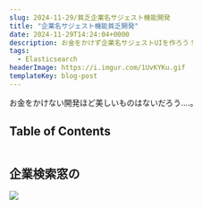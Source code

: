 ```yaml
---
slug: 2024-11-29/貧乏企業名サジェスト機能開発
title: "企業名サジェスト機能貧乏開発"
date: 2024-11-29T14:24:04+0000
description: お金をかけず企業名サジェストUIを作ろう！
tags:
  - Elasticsearch
headerImage: https://i.imgur.com/1UvKYKu.gif
templateKey: blog-post
---
```


お金をかけない開発ほど美しいものはないだろう....。

## Table of Contents

```toc

```

## 企業検索窓の

![](https://i.imgur.com/1UvKYKu.gif)
